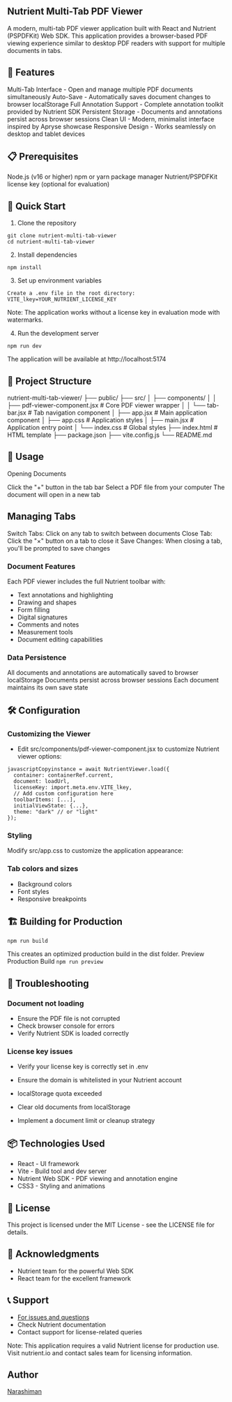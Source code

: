 ## Nutrient Multi-Tab PDF Viewer
A modern, multi-tab PDF viewer application built with React and Nutrient (PSPDFKit) Web SDK. This application provides a browser-based PDF viewing experience similar to desktop PDF readers with support for multiple documents in tabs.

## 🌟 Features
Multi-Tab Interface - Open and manage multiple PDF documents simultaneously
Auto-Save - Automatically saves document changes to browser localStorage
Full Annotation Support - Complete annotation toolkit provided by Nutrient SDK
Persistent Storage - Documents and annotations persist across browser sessions
Clean UI - Modern, minimalist interface inspired by Apryse showcase
Responsive Design - Works seamlessly on desktop and tablet devices

## 📋 Prerequisites
Node.js (v16 or higher)
npm or yarn package manager
Nutrient/PSPDFKit license key (optional for evaluation)

## 🚀 Quick Start

1. Clone the repository
```
git clone nutrient-multi-tab-viewer
cd nutrient-multi-tab-viewer
```

2. Install dependencies
```
npm install
```

3. Set up environment variables
```
Create a .env file in the root directory: 
VITE_lkey=YOUR_NUTRIENT_LICENSE_KEY
```
Note: The application works without a license key in evaluation mode with watermarks.

4. Run the development server
```
npm run dev
```
The application will be available at http://localhost:5174

## 📁 Project Structure
nutrient-multi-tab-viewer/
├── public/
├── src/
│   ├── components/
│   │   ├── pdf-viewer-component.jsx  # Core PDF viewer wrapper
│   │   └── tab-bar.jsx              # Tab navigation component
│   ├── app.jsx                      # Main application component
│   ├── app.css                      # Application styles
│   ├── main.jsx                     # Application entry point
│   └── index.css                    # Global styles
├── index.html                       # HTML template
├── package.json
├── vite.config.js
└── README.md


## 🎯 Usage
Opening Documents

Click the "+" button in the tab bar
Select a PDF file from your computer
The document will open in a new tab

## Managing Tabs

Switch Tabs: Click on any tab to switch between documents
Close Tab: Click the "×" button on a tab to close it
Save Changes: When closing a tab, you'll be prompted to save changes

### Document Features
Each PDF viewer includes the full Nutrient toolbar with:

- Text annotations and highlighting
- Drawing and shapes
- Form filling
- Digital signatures
- Comments and notes
- Measurement tools
- Document editing capabilities

### Data Persistence
All documents and annotations are automatically saved to browser localStorage
Documents persist across browser sessions
Each document maintains its own save state

## 🛠️ Configuration
### Customizing the Viewer
- Edit src/components/pdf-viewer-component.jsx to customize Nutrient viewer options:
```
javascriptCopyinstance = await NutrientViewer.load({
  container: containerRef.current,
  document: loadUrl,
  licenseKey: import.meta.env.VITE_lkey,
  // Add custom configuration here
  toolbarItems: [...],
  initialViewState: {...},
  theme: "dark" // or "light"
});
```

### Styling
Modify src/app.css to customize the application appearance:

### Tab colors and sizes
- Background colors
- Font styles
- Responsive breakpoints

## 🏗️ Building for Production
```npm run build```

This creates an optimized production build in the dist folder.
Preview Production Build
```npm run preview```

## 🔧 Troubleshooting
### Document not loading
- Ensure the PDF file is not corrupted
- Check browser console for errors
- Verify Nutrient SDK is loaded correctly

### License key issues
- Verify your license key is correctly set in .env
- Ensure the domain is whitelisted in your Nutrient account

- localStorage quota exceeded

- Clear old documents from localStorage
- Implement a document limit or cleanup strategy

## 📦 Technologies Used

- React - UI framework
- Vite - Build tool and dev server
- Nutrient Web SDK - PDF viewing and annotation engine
- CSS3 - Styling and animations

## 📄 License
This project is licensed under the MIT License - see the LICENSE file for details.

## 🙏 Acknowledgments

- Nutrient team for the powerful Web SDK
- React team for the excellent framework

## 📞 Support
- [For issues and questions](https://support.nutrient.io/hc/en-us/requests/new)
- Check Nutrient documentation
- Contact support for license-related queries

Note: This application requires a valid Nutrient license for production use. 
Visit nutrient.io and contact sales team for licensing information.

## Author
[Narashiman](https://www.linkedin.com/in/narashimank/)
